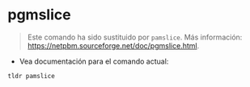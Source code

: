 # pgmslice

> Este comando ha sido sustituido por `pamslice`.
> Más información: <https://netpbm.sourceforge.net/doc/pgmslice.html>.

- Vea documentación para el comando actual:

`tldr pamslice`
